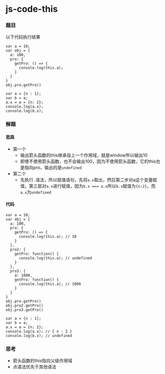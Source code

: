 # js-code-this

### 题目

以下代码执行结果

```
var a = 10;
var obj = {
  a: 100,
  pro: {
    getPro: () => {
      console.log(this.a);
    }
  }
}
obj.pro.getPro()

var a = {n : 1};
var b = a;
a.x = a = {n: 2};
console.log(a.x);
console.log(b.x);
```



### 解题

#### 思路

* 第一个
  * 输出箭头函数的this继承自上一个作用域，就是window所以输出10
  * 即使不使用箭头函数，也不会输出100，因为不使用箭头函数，它的this也是指向pro，输出的是`undefined`
* 第二个
  * 先执行`.`语法，所以赋值语句，先将`a.x`取出，然后第二步对a这个变量赋值，第三部对`a.x`进行赋值，因为`b.x === a.x`所以`b.x`赋值为`{n:2}`，而`a.x`为`undefined`

#### 代码

```
var a = 10;
var obj = {
  a: 100,
  pro: {
    getPro: () => {
      console.log(this.a); // 10
    }
  },
  pro2: {
    getPro: function() {
      console.log(this.a); // undefined
    }
  },
  pro3: {
  	a: 1000,
    getPro: function() {
      console.log(this.a); // 1000
    }
  }
}
obj.pro.getPro()
obj.pro2.getPro()
obj.pro3.getPro()

var a = {n : 1};
var b = a;
a.x = a = {n: 2};
console.log(a.x); // { n : 2 }
console.log(b.x); // undefined
```





### 思考

* 箭头函数的this指向父级作用域
* 点语法优先于其他语法